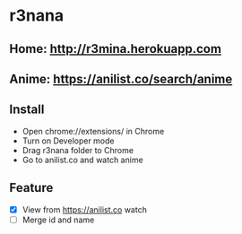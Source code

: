 # r3nana
## Home: http://r3mina.herokuapp.com
## Anime: https://anilist.co/search/anime
## Install
- Open chrome://extensions/ in Chrome
- Turn on Developer mode
- Drag r3nana folder to Chrome
- Go to anilist.co and watch anime

## Feature
- [x] View from https://anilist.co watch
- [ ] Merge id and name
